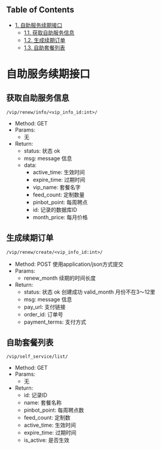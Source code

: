 <div id="table-of-contents">
<h2>Table of Contents</h2>
<div id="text-table-of-contents">
<ul>
<li><a href="#sec-1">1. 自助服务续期接口</a>
<ul>
<li><a href="#sec-1-1">1.1. 获取自助服务信息</a></li>
<li><a href="#sec-1-2">1.2. 生成续期订单</a></li>
<li><a href="#sec-1-3">1.3. 自助套餐列表</a></li>
</ul>
</li>
</ul>
</div>
</div>


# 自助服务续期接口

## 获取自助服务信息

`/vip/renew/info/<vip_info_id:int>/`
-   Method: GET
-   Params:
    -   无
-   Return:
    -   status: 状态 ok
    -   msg: message 信息
    -   data:
        -   active\_time: 生效时间
        -   expire\_time: 过期时间
        -   vip\_name: 套餐名字
        -   feed\_count: 定制数量
        -   pinbot\_point: 每周聘点
        -   id: 记录的数据库ID
        -   month\_price: 每月价格

## 生成续期订单

`/vip/renew/create/<vip_info_id:int>/`
-   Method: POST 使用application/json方式提交
-   Params:
    -   renew\_month 续期的时间长度
-   Return:
    -   status: 状态 ok 创建成功 valid\_month 月份不在3～12里
    -   msg: message 信息
    -   pay\_url: 支付链接
    -   order\_id: 订单号
    -   payment\_terms: 支付方式

## 自助套餐列表

`/vip/self_service/list/`
-   Method: GET
-   Params:
    -   无
-   Return:
    -   id: 记录ID
    -   name: 套餐名称
    -   pinbot\_point: 每周聘点数
    -   feed\_count: 定制数
    -   active\_time: 生效时间
    -   expire\_time: 过期时间
    -   is\_active: 是否生效
